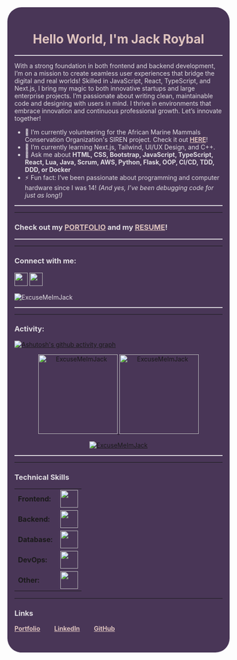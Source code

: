 <link rel="stylesheet" type='text/css' href="https://cdn.jsdelivr.net/gh/devicons/devicon@latest/devicon.min.css" />

<main style="background-color:#493657; color:#E1DEE3; padding:1rem; border-radius:2rem">

  <h1 align="center" style="color:#DEC3BE; font-weight:bold;">Hello World, I'm Jack Roybal</h1>

  <div style="border-top:2px solid #E1DEE3;"></div> 

  <p>With a strong foundation in both frontend and backend development, I’m on a mission to create seamless user experiences that bridge the digital and real worlds! Skilled in JavaScript, React, TypeScript, and Next.js, I bring my magic to both innovative startups and large enterprise projects. I’m passionate about writing clean, maintainable code and designing with users in mind. I thrive in environments that embrace innovation and continuous professional growth. Let’s innovate together!</p>

  <ul>
    <li>🔭 I’m currently volunteering for the African Marine Mammals Conservation Organization's SIREN project. Check it out <a style="color:#DEC3BE; font-weight:bold;" href="https://www.sirenammco.org/" target="_blank">HERE</a>!</li>
    <li>🌱 I’m currently learning Next.js, Tailwind, UI/UX Design, and C++.</li>
    <li>💬 Ask me about <strong>HTML, CSS, Bootstrap, JavaScript, TypeScript, React, Lua, Java, Scrum, AWS, Python, Flask, OOP, CI/CD, TDD, DDD, or Docker</strong></li>
    <li>⚡ Fun fact: I’ve been passionate about programming and computer hardware since I was 14! <em>(And yes, I’ve been debugging code for just as long!)</em></li>
  </ul>

  <div style="border-top:2px solid #E1DEE3;"></div><hr/>

  <h3 align="left">Check out my <a style="color:#DEC3BE; font-weight:bold;" href="https://jroybaldev.vercel.app/" target="_blank">PORTFOLIO</a> and my <a style="color:#DEC3BE; font-weight:bold;" href="https://resume.co/@dLMVftoEKpbZi0LtL0CA?password=DekHyBukLiPu" target="_blank">RESUME</a>!</h3>

  <div style="border-top:2px solid #E1DEE3;"></div><hr/>

  <h3 align="left">Connect with me:</h3>
  <p align="left">
    <a href="mailto:jroybal.dev@gmail.com?subject=GitHub%20Message" target="_blank"><img height="30" src="https://skillicons.dev/icons?i=gmail"/></a>
    <a href="https://www.linkedin.com/in/jroybaldev/" target="_blank"><img height="30" src="https://skillicons.dev/icons?i=linkedin"/></a>
  </p>

  <p align="left"><img src="https://komarev.com/ghpvc/?username=ExcuseMeImJack&label=Profile%20views&color=0e75b6&style=flat" alt="ExcuseMeImJack" /></p>

  <div style="border-top:2px solid #E1DEE3;"></div><hr/>

  <h3 align="left">Activity:</h3>

  [![Ashutosh's github activity graph](https://github-readme-activity-graph.vercel.app/graph?username=ExcuseMeImJack&bg_color=493657&color=E1DEE3&line=E1DEE3&point=DEC3BE&area=true&hide_border=true)](https://github.com/ashutosh00710/github-readme-activity-graph)

  <div align="center">
    <a href="https://github.com/ExcuseMeImJack">
      <img height="180em" src="https://github-readme-stats.vercel.app/api/top-langs?username=ExcuseMeImJack&show_icons=true&locale=en&layout=compact&theme=material-palenight" alt="ExcuseMeImJack"/>
      <img height="180em" src="https://github-readme-stats.vercel.app/api?username=ExcuseMeImJack&show_icons=true&locale=en&layout=compact&theme=material-palenight" alt="ExcuseMeImJack"/>
    </a>
  </div>

  <p align="center">
    <a href="https://github.com/ExcuseMeImJack">
      <img src="https://github-readme-streak-stats.herokuapp.com/?user=ExcuseMeImJack&&theme=material-palenight" alt="ExcuseMeImJack" />
    </a>
  </p>

  <div style="border-top:2px solid #E1DEE3;"></div><hr/>

  <h3 align="left">Technical Skills</h3>
  <table>
    <tr>
      <td style="font-weight: bold; padding-right: 10px; vertical-align: center; border: none;">Frontend:</td>
      <td><img height="40" src="https://skillicons.dev/icons?i=js,ts,react,nextjs,redux,html,css,figma,bootstrap,tailwind"/></td>
    </tr>
    <tr>
      <td style="font-weight: bold; padding-right: 10px; vertical-align: center; border: none;">Backend:</td>
      <td><img height="40" src="https://skillicons.dev/icons?i=python,flask,nodejs,express,flask,sequelize,postman"/></td>
    </tr>
    <tr>
      <td style="font-weight: bold; padding-right: 10px; vertical-align: center; border: none;">Database:</td>
      <td><img height="40" src="https://skillicons.dev/icons?i=postgresql,mongodb,firebase,mysql,prisma,sqlite"/></td>
    </tr>
    <tr>
      <td style="font-weight: bold; padding-right: 10px; vertical-align: center; border: none;">DevOps:</td>
      <td><img height="40" src="https://skillicons.dev/icons?i=docker,aws"/></td>
    </tr>
    <tr>
      <td style="font-weight: bold; padding-right: 10px; vertical-align: center; border: none;">Other:</td>
      <td><img height="40" src="https://skillicons.dev/icons?i=lua,ps,pr,unity,unreal,vercel"/></td>
    </tr>
  </table>
<hr/>
  <h3 align="left">Links</h3>
  <p align="left" style="display:flex; gap:1rem; padding-bottom:1rem;">
    <a style="color:#DEC3BE; font-weight:bold;" href="https://jroybaldev.vercel.app/" target="_blank">Portfolio</a><br>
    <a style="color:#DEC3BE; font-weight:bold;" href="https://www.linkedin.com/in/jroybaldev/" target="_blank">LinkedIn</a><br>
    <a style="color:#DEC3BE; font-weight:bold;" href="https://github.com/ExcuseMeImJack" target="_blank">GitHub</a>
  </p>

</main>

